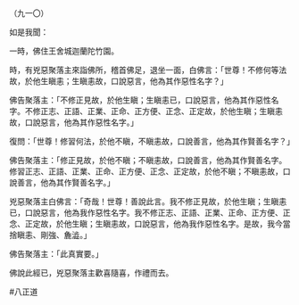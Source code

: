 （九一〇）

如是我聞：

一時，佛住王舍城迦蘭陀竹園。

時，有兇惡聚落主來詣佛所，稽首佛足，退坐一面，白佛言：「世尊！不修何等法故，於他生瞋恚；生瞋恚故，口說惡言，他為其作惡性名字？」

佛告聚落主：「不修正見故，於他生瞋；生瞋恚已，口說惡言，他為其作惡性名字。不修正志、正語、正業、正命、正方便、正念、正定故，於他生瞋；生瞋恚故，口說惡言，他為其作惡性名字。」

復問：「世尊！修習何法，於他不瞋，不瞋恚故，口說善言，他為其作賢善名字？」

佛告聚落主：「修正見故，於他不瞋；不瞋恚故，口說善言，他為其作賢善名字。修習正志、正語、正業、正命、正方便、正念、正定故，於他不瞋；不瞋恚故，口說善言，他為其作賢善名字。」

兇惡聚落主白佛言：「奇哉！世尊！善說此言。我不修正見故，於他生瞋；生瞋恚已，口說惡言，他為我作惡性名字。我不修正志、正語、正業、正命、正方便、正念、正定故，於他生瞋；生瞋恚故，口說惡言，他為我作惡性名字。是故，我今當捨瞋恚、剛強、麁澁。」

佛告聚落主：「此真實要。」

佛說此經已，兇惡聚落主歡喜隨喜，作禮而去。



#八正道
